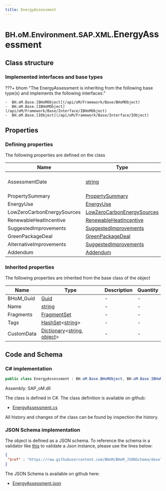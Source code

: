 ```yaml
---
title: EnergyAssessment
---
```


# <small>BH.oM.Environment.SAP.XML.</small>**EnergyAssessment**



## Class structure

### Implemented interfaces and base types

???+ bhom "The EnergyAssessment is inheriting from the following base type(s) and implements the following interfaces:"

    -  BH.oM.Base.[BHoMObject](/api/oM/Framework/Base/BHoMObject)
    -  BH.oM.Base.[IBHoMObject](/api/oM/Framework/Base/Interface/IBHoMObject)
    -  BH.oM.Base.[IObject](/api/oM/Framework/Base/Interface/IObject)


## Properties



### Defining properties

The following properties are defined on the class

| Name             | Type             | Description      | Quantity         |
|------------------|------------------|------------------|------------------|
| AssessmentDate | [string](https://learn.microsoft.com/en-us/dotnet/api/System.String?view=netstandard-2.0) | In the form yyyy-mm-dd | - |
| PropertySummary | [PropertySummary](/api/oM/Adapter/Environment/XML/PropertySummary) | - | - |
| EnergyUse | [EnergyUse](/api/oM/Adapter/Environment/XML/EnergyUse) | - | - |
| LowZeroCarbonEnergySources | [LowZeroCarbonEnergySources](/api/oM/Adapter/Environment/XML/LowZeroCarbonEnergySources) | - | - |
| RenewableHeatIncentive | [RenewableHeatIncentive](/api/oM/Adapter/Environment/XML/RenewableHeatIncentive) | - | - |
| SuggestedImprovements | [SuggestedImprovements](/api/oM/Adapter/Environment/XML/SuggestedImprovements) | - | - |
| GreenPackageDeal | [GreenPackageDeal](/api/oM/Adapter/Environment/XML/GreenPackageDeal) | - | - |
| AlternativeImprovements | [SuggestedImprovements](/api/oM/Adapter/Environment/XML/SuggestedImprovements) | - | - |
| Addendum | [Addendum](/api/oM/Adapter/Environment/XML/Addendum) | - | - |


### Inherited properties
The following properties are inherited from the base class of the object

| Name             | Type             | Description      | Quantity         |
|------------------|------------------|------------------|------------------|
| BHoM_Guid | [Guid](https://learn.microsoft.com/en-us/dotnet/api/System.Guid?view=netstandard-2.0) | - | - |
| Name | [string](https://learn.microsoft.com/en-us/dotnet/api/System.String?view=netstandard-2.0) | - | - |
| Fragments | [FragmentSet](/api/oM/Framework/Base/FragmentSet) | - | - |
| Tags | [HashSet](https://learn.microsoft.com/en-us/dotnet/api/System.Collections.Generic.HashSet-1?view=netstandard-2.0)&lt;[string](https://learn.microsoft.com/en-us/dotnet/api/System.String?view=netstandard-2.0)&gt; | - | - |
| CustomData | [Dictionary](https://learn.microsoft.com/en-us/dotnet/api/System.Collections.Generic.Dictionary-2?view=netstandard-2.0)&lt;[string](https://learn.microsoft.com/en-us/dotnet/api/System.String?view=netstandard-2.0), [object](https://learn.microsoft.com/en-us/dotnet/api/System.Object?view=netstandard-2.0)&gt; | - | - |


## Code and Schema

### C# implementation

``` C# title="C#"
public class EnergyAssessment : BH.oM.Base.BHoMObject, BH.oM.Base.IBHoMObject, BH.oM.Base.IObject
```

Assembly: SAP_oM.dll

The class is defined in C#. The class definition is available on github:

- [EnergyAssessment.cs](https://github.com/BHoM/SAP_Toolkit/blob/develop/SAP_oM/XML\EnergyAssessment.cs)

All history and changes of the class can be found by inspection the history.
### JSON Schema implementation

The object is defined as a JSON schema. To reference the schema in a validator like [this](https://www.jsonschemavalidator.net/) to validate a Json instance, please use the lines below:

``` json title="JSON Schema"
{
 "$ref" : "https://raw.githubusercontent.com/BHoM/BHoM_JSONSchema/develop/SAP_oM/SAP/XML/EnergyAssessment.json"
}
```

The JSON Schema is available on github here:

- [EnergyAssessment.json](https://github.com/BHoM/BHoM_JSONSchema/blob/develop/SAP_oM/SAP/XML/EnergyAssessment.json)
